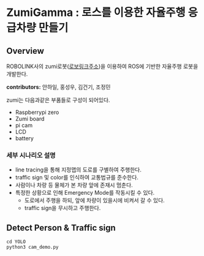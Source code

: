 ZumiGamma : 로스를 이용한 자율주행 응급차량 만들기
==================

## Overview

  ROBOLINK사의 zumi로봇([로보링크주소](https://github.com/leggedrobotics/darknet_ros))을 이용하여 ROS에 기반한 자율주행 로봇을 개발한다.
  
  **contributors:** 안하일, 홍성우, 김건기, 조정민

  zumi는 다음과같은 부품들로 구성이 되어있다.  

- Raspberrypi zero  
- Zumi board  
- pi cam  
- LCD  
- battery

### 세부 시나리오 설명

- line tracing을 통해 지정맵의 도로를 구별하여 주행한다.
- traffic sign 및 color를 인식하여 교통법규를 준수한다.
- 사람이나 차량 등 물체가 본 차량 앞에 존재시 멈춘다.
- 특정한 상황으로 인해 Emergency Mode를 작동시킬 수 있다.
  - 도로에서 주행을 하되, 앞에 차량이 있을시에 비켜서 갈 수 있다.
  - traffic sign을 무시하고 주행한다.

## Detect Person & Traffic sign

    cd YOLO
    python3 cam_demo.py
    